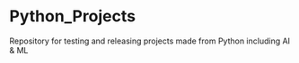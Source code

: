 # Python_Projects
Repository for testing and releasing projects made from Python including AI &amp;  ML
